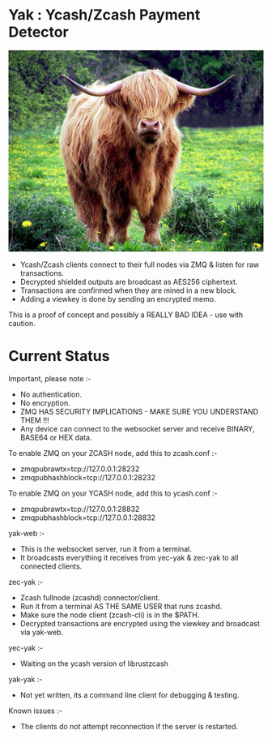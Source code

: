 # Yak : Ycash/Zcash Payment Detector

![Go on, call me Fluffy one more time!](https://github.com/ChileBob/Yak/blob/main/images/yak-600x473.png?raw=true)

- Ycash/Zcash clients connect to their full nodes via ZMQ & listen for raw transactions.
- Decrypted shielded outputs are broadcast as AES256 ciphertext.
- Transactions are confirmed when they are mined in a new block.
- Adding a viewkey is done by sending an encrypted memo.

This is a proof of concept and possibly a REALLY BAD IDEA - use with caution.

# Current Status

Important, please note :- 
- No authentication.
- No encryption.
- ZMQ HAS SECURITY IMPLICATIONS - MAKE SURE YOU UNDERSTAND THEM !!!
- Any device can connect to the websocket server and receive BINARY, BASE64 or HEX data.

To enable ZMQ on your ZCASH node, add this to zcash.conf :-  
- zmqpubrawtx=tcp://127.0.0.1:28232
- zmqpubhashblock=tcp://127.0.0.1:28232

To enable ZMQ on your YCASH node, add this to ycash.conf :-  
- zmqpubrawtx=tcp://127.0.0.1:28832
- zmqpubhashblock=tcp://127.0.0.1:28832

yak-web :-
- This is the websocket server, run it from a terminal.
- It broadcasts everything it receives from yec-yak & zec-yak to all connected clients.

zec-yak :-
- Zcash fullnode (zcashd) connector/client.
- Run it from a terminal AS THE SAME USER that runs zcashd.
- Make sure the node client (zcash-cli) is in the $PATH.
- Decrypted transactions are encrypted using the viewkey and broadcast via yak-web.

yec-yak :-
- Waiting on the ycash version of librustzcash

yak-yak :-
- Not yet written, its a command line client for debugging & testing.

Known issues :-
- The clients do not attempt reconnection if the server is restarted.
